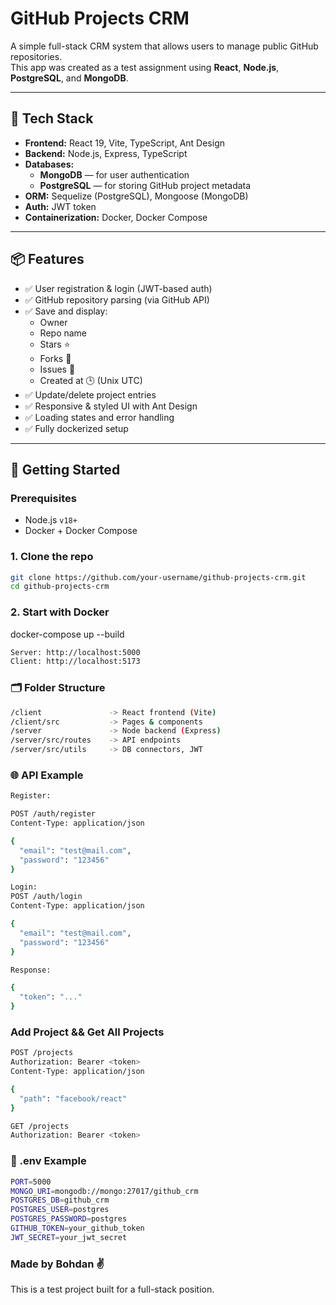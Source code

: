 # GitHub Projects CRM

A simple full-stack CRM system that allows users to manage public GitHub repositories.  
This app was created as a test assignment using **React**, **Node.js**, **PostgreSQL**, and **MongoDB**.

---

## 🔧 Tech Stack

- **Frontend:** React 19, Vite, TypeScript, Ant Design
- **Backend:** Node.js, Express, TypeScript
- **Databases:** 
  - **MongoDB** — for user authentication
  - **PostgreSQL** — for storing GitHub project metadata
- **ORM:** Sequelize (PostgreSQL), Mongoose (MongoDB)
- **Auth:** JWT token
- **Containerization:** Docker, Docker Compose

---

## 📦 Features

- ✅ User registration & login (JWT-based auth)
- ✅ GitHub repository parsing (via GitHub API)
- ✅ Save and display:
  - Owner
  - Repo name
  - Stars ⭐
  - Forks 🍴
  - Issues 🐞
  - Created at 🕒 (Unix UTC)
- ✅ Update/delete project entries
- ✅ Responsive & styled UI with Ant Design
- ✅ Loading states and error handling
- ✅ Fully dockerized setup

---

## 🚀 Getting Started

### Prerequisites

- Node.js `v18+`
- Docker + Docker Compose

### 1. Clone the repo

```bash
git clone https://github.com/your-username/github-projects-crm.git
cd github-projects-crm
```

### 2. Start with Docker
docker-compose up --build

```bash
Server: http://localhost:5000
Client: http://localhost:5173
```

### 🗂️ Folder Structure
```bash
/client               -> React frontend (Vite)
/client/src           -> Pages & components
/server               -> Node backend (Express)
/server/src/routes    -> API endpoints
/server/src/utils     -> DB connectors, JWT
```

### 🌐 API Example
```bash
Register:

POST /auth/register
Content-Type: application/json

{
  "email": "test@mail.com",
  "password": "123456"
}

Login:
POST /auth/login
Content-Type: application/json

{
  "email": "test@mail.com",
  "password": "123456"
}

Response:

{
  "token": "..."
}
```

### Add Project && Get All Projects

```bash
POST /projects
Authorization: Bearer <token>
Content-Type: application/json

{
  "path": "facebook/react"
}

GET /projects
Authorization: Bearer <token>
```

### 🧪 .env Example

```bash
PORT=5000
MONGO_URI=mongodb://mongo:27017/github_crm
POSTGRES_DB=github_crm
POSTGRES_USER=postgres
POSTGRES_PASSWORD=postgres
GITHUB_TOKEN=your_github_token
JWT_SECRET=your_jwt_secret
```

### Made by Bohdan ✌️
This is a test project built for a full-stack position.